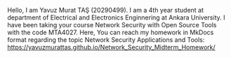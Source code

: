 Hello,
I am Yavuz Murat TAŞ (20290499). I am a 4th year student at department of Electrical and Electronics Enginnering at Ankara University. I have been taking your course Network Security with Open Source Tools with the code MTA4027. Here, You can reach my homework in MkDocs format regarding the topic Network Security Applications and Tools:
https://yavuzmurattas.github.io/Network_Security_Midterm_Homework/

